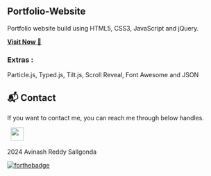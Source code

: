 ## Portfolio-Website

Portfolio website build using HTML5, CSS3, JavaScript and jQuery.

<a href="https://samhithasuda.github.io/portfolio/" target="_blank">**Visit Now** 🚀</a>

### Extras :

Particle.js, Typed.js, Tilt.js, Scroll Reveal, Font Awesome and JSON

<h2>📬 Contact</h2>

If you want to contact me, you can reach me through below handles.

&nbsp;&nbsp;<a href="https://www.linkedin.com/in/avinashreddys/"><img src="https://www.felberpr.com/wp-content/uploads/linkedin-logo.png" width="30"></img></a>

2024 Avinash Reddy Sallgonda

[![forthebadge](https://forthebadge.com/images/badges/built-with-love.svg)](https://forthebadge.com)
